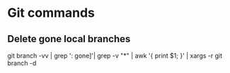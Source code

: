 # Git commands

## Delete gone local branches

git branch -vv | grep ': gone]'|  grep -v "\*" | awk '{ print $1; }' | xargs -r git branch -d
